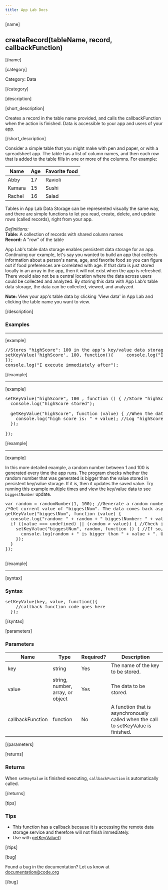 ```yaml
---
title: App Lab Docs
---
```


[name]

## createRecord(tableName, record, callbackFunction)

[/name]


[category]

Category: Data

[/category]

[description]

[short_description]

Creates a record in the table name provided, and calls the callbackFunction when the action is finished. Data is accessible to your app and users of your app.

[/short_description]

Consider a simple table that you might make with pen and paper, or with a spreadsheet app. The table has a list of column names, and then each row that is added to the table fills in one or more of the columns. For example:

| Name  | Age | Favorite food
|-----------------|------|-----------|
| Abby  | 17 | Ravioli |
| Kamara  | 15 | Sushi |
| Rachel  | 16 | Salad |

Tables in App Lab Data Storage can be represented visually the same way, and there are simple functions to let you read, create, delete, and update rows (called records), right from your app.

_Definitions:_  
**Table:** A collection of records with shared column names  
**Record:** A "row" of the table  

App Lab's table data storage enables persistent data storage for an app. Continuing our example, let's say you wanted to build an app that collects information about a person's name, age, and favorite food so you can figure out if food preferences are correlated with age. If that data is just stored locally in an array in the app, then it will not exist when the app is refreshed. There would also not be a central location where the data across users could be collected and analyzed. By storing this data with App Lab's table data storage, the data can be collected, viewed, and analyzed.

**Note:** View your app's table data by clicking 'View data' in App Lab and clicking the table name you want to view.

[/description]

### Examples
____________________________________________________

[example]

<pre>
//Stores "highScore": 100 in the app's key/value data storage
setKeyValue('highScore', 100, function(){     console.log("I execute asynchronously when key/value is stored.  Click View Data to see the data.");
});
console.log("I execute immediately after");
</pre>

[/example]

____________________________________________________

[example]

<pre>
setKeyValue("highScore", 100 , function () { //Store "highScore": 100 in the app's key/value data storage
  console.log("highScore stored");

  getKeyValue("highScore", function (value) { //When the data is successfully stored, fetch it again
    console.log("high score is: " + value); //Log "highScore", which will be 100.
  });

});
</pre>

[/example]

____________________________________________________

[example]

In this more detailed example, a random number between 1 and 100 is generated every time the app runs. The program checks whether the random number that was generated is bigger than the value stored in persistent key/value storage. If it is, then it updates the saved value. Try running this example multiple times and view the key/value data to see `biggestNumber` update.

<pre>
var random = randomNumber(1, 100); //Generate a random number
/*Get current value of "biggestNum". The data comes back asynchronously and is stored in 'value' */
getKeyValue("biggestNum", function (value) {
  console.log("random: " + random + " biggestNumber: " + value);
  if ((value === undefined) || (random > value)) { //Check if 'value' is undefined or smaller than random
    setKeyValue("biggestNum", random, function () { //If so, update 'biggestNum' to 'random'
      console.log(random + " is bigger than " + value + ". Updated biggestNumber");
    });
  }
});

</pre>

[/example]

____________________________________________________

[syntax]

### Syntax
<pre>
setKeyValue(key, value, function(){
    //callback function code goes here
  });
</pre>

[/syntax]

[parameters]

### Parameters

| Name  | Type | Required? | Description |
|-----------------|------|-----------|-------------|
| key | string | Yes | The name of the key to be stored.  |
| value | string, number, array, or object | Yes | The data to be stored.  |
| callbackFunction | function | No | A function that is asynchronously called when the call to setKeyValue is finished.  |

[/parameters]

[returns]

### Returns
When `setKeyValue` is finished executing, `callbackFunction` is automatically called.

[/returns]

[tips]

### Tips
- This function has a callback because it is accessing the remote data storage service and therefore will not finish immediately.
- Use with [getKeyValue()](/applab/docs/getKeyValue)

[/tips]

[bug]

Found a bug in the documentation? Let us know at documentation@code.org

[/bug]

